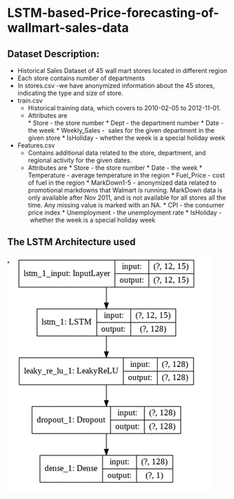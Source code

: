 # LSTM-based-Price-forecasting-of-wallmart-sales-data

## Dataset Description:
* Historical Sales Dataset of 45 wall mart stores located in different region
* Each store contains number of departments 
* In stores.csv
      -we have anonymized information about the 45 stores, indicating the type and size of store.
* train.csv
  * Historical training data, which covers to 2010-02-05 to 2012-11-01. 
  * Attributes are	
        * Store - the store number
        * Dept - the department number
        * Date - the week
        * Weekly_Sales -  sales for the given department in the given store
        * IsHoliday - whether the week is a special holiday week
* Features.csv
  * Contains additional data related to the store, department, and regional activity for the given dates. 
  * Attributes are 
        * Store - the store number
        * Date - the week
        * Temperature - average temperature in the region 
        * Fuel_Price - cost of fuel in the region
        * MarkDown1-5 - anonymized data related to promotional markdowns that Walmart is running. MarkDown data is only available after Nov 2011, and is not available for all stores all the time. Any missing value is marked with an NA.
        * CPI - the consumer price index
        * Unemployment - the unemployment rate
        * IsHoliday - whether the week is a special holiday week

## The LSTM Architecture used
![](picture4.png)
